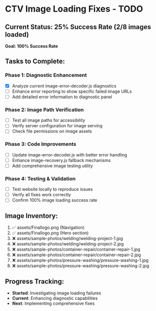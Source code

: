 # CTV Image Loading Fixes - TODO

## Current Status: 25% Success Rate (2/8 images loaded)
**Goal: 100% Success Rate**

## Tasks to Complete:

### Phase 1: Diagnostic Enhancement
- [x] Analyze current image-error-decoder.js diagnostics
- [ ] Enhance error reporting to show specific failed image URLs
- [ ] Add detailed error information to diagnostic panel

### Phase 2: Image Path Verification  
- [ ] Test all image paths for accessibility
- [ ] Verify server configuration for image serving
- [ ] Check file permissions on image assets

### Phase 3: Code Improvements
- [ ] Update image-error-decoder.js with better error handling
- [ ] Enhance image-recovery.js fallback mechanisms
- [ ] Add comprehensive image testing utility

### Phase 4: Testing & Validation
- [ ] Test website locally to reproduce issues
- [ ] Verify all fixes work correctly
- [ ] Confirm 100% image loading success rate

## Image Inventory:
1. ✅ assets/Finallogo.png (Navigation)
2. ✅ assets/Finallogo.png (Hero section) 
3. ❌ assets/sample-photos/welding/welding-project-1.jpg
4. ❌ assets/sample-photos/welding/welding-project-2.jpg
5. ❌ assets/sample-photos/container-repair/container-repair-1.jpg
6. ❌ assets/sample-photos/container-repair/container-repair-2.jpg
7. ❌ assets/sample-photos/pressure-washing/pressure-washing-1.jpg
8. ❌ assets/sample-photos/pressure-washing/pressure-washing-2.jpg

## Progress Tracking:
- **Started**: Investigating image loading failures
- **Current**: Enhancing diagnostic capabilities
- **Next**: Implementing comprehensive fixes
